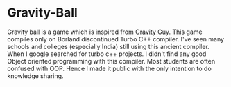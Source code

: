 # Gravity-Ball
Gravity ball is a game which is inspired from [Gravity Guy](http://www.y8.com/games/gravity_guy). This game compiles only on Borland discontinued Turbo C++ compiler. I've seen many schools and colleges (especially India) still using this ancient compiler. When I google searched for turbo c++ projects. I didn't find any good Object oriented programming with this compiler. Most students are often confused with OOP. Hence I made it public with the only intention to do knowledge sharing.
